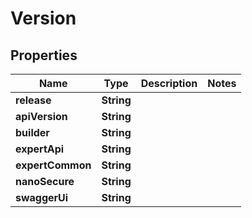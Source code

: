 

# Version


## Properties

| Name | Type | Description | Notes |
|------------ | ------------- | ------------- | -------------|
|**release** | **String** |  |  |
|**apiVersion** | **String** |  |  |
|**builder** | **String** |  |  |
|**expertApi** | **String** |  |  |
|**expertCommon** | **String** |  |  |
|**nanoSecure** | **String** |  |  |
|**swaggerUi** | **String** |  |  |



